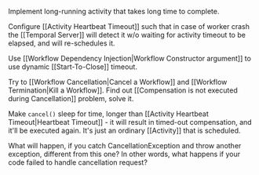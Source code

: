 Implement long-running activity that takes long time to complete.

Configure [[Activity Heartbeat Timeout]] such that in case of worker crash the [[Temporal Server]] will detect it w/o waiting for activity timeout to be elapsed, and will re-schedules it.

Use [[Workflow Dependency Injection|Workflow Constructor argument]] to use dynamic [[Start-To-Close]] timeout.

Try to [[Workflow Cancellation|Cancel a Workflow]] and [[Workflow Termination|Kill a Workflow]].
Find out [[Compensation is not executed during Cancellation]] problem, solve it.

Make `cancel()` sleep for time, longer than [[Activity Heartbeat Timeout|Heartbeat Timeout]] - it will result in timed-out compensation, and it'll be executed again.  It's just an ordinary [[Activity]] that is scheduled.

What will happen, if you catch CancellationException and throw another exception, different from this one? In other words, what happens if your code failed to handle cancellation request?


